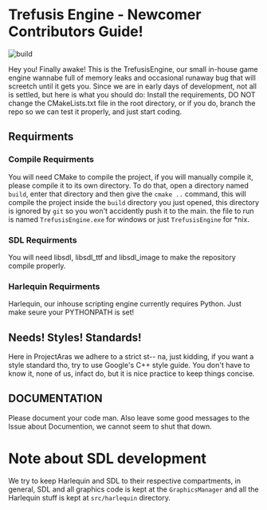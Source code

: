 # Trefusis Engine - Newcomer Contributors Guide!

![build](https://github.com/ProjectAras/TrefusisEngine/workflows/build/badge.svg?branch=master)

Hey you! Finally awake! This is the TrefusisEngine, our small in-house game engine wannabe full of memory leaks and occasional runaway bug that will screetch until it gets you. Since we are in early days of development, not all is settled, but here is what you should do: Install the requirements, DO NOT change the CMakeLists.txt file in the root directory, or if you do, branch the repo so we can test it properly, and just start coding.

## Requirments

### Compile Requirments

You will need CMake to compile the project, if you will manually compile it, please compile it to its own directory. To do that, open a directory named `build`, enter that directory and then give the `cmake ..` command, this will compile the project inside the `build` directory you just opened, this directory is ignored by `git` so you won't accidently push it to the main. the file to run is named `TrefusisEngine.exe` for windows or just `TrefusisEngine` for \*nix.

### SDL Requirments

You will need libsdl, libsdl_ttf and libsdl_image to make the repository compile properly.

### Harlequin Requirments

Harlequin, our inhouse scripting engine currently requires Python. Just make seure your PYTHONPATH is set!


## Needs! Styles! Standards!

Here in ProjectAras we adhere to a strict st-- na, just kidding, if you want a style standard tho, try to use Google's C++ style guide. You don't have to know it, none of us, infact do, but it is nice practice to keep things concise.

## DOCUMENTATION

Please document your code man. Also leave some good messages to the Issue about Documention, we cannot seem to shut that down.

# Note about SDL development

We try to keep Harlequin and SDL to their respective compartments, in general, SDL and all graphics code is kept at the `GraphicsManager` and all the Harlequin stuff is kept at `src/harlequin` directory. 
